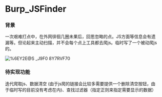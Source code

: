 # Burp_JSFinder

### 背景

一次艰难打点中，在外网徘徊几圈未果后，回思忽略的点。JS方面等信息会有遗漏等。但论起来主动扫描，并不会每个点上工具都去爬js。临时写了一个被动爬js的。


![%6EY2E@S _J9F0 8Y7RVF70](https://user-images.githubusercontent.com/42479546/128474035-235ba680-5875-473c-b7d2-60d7a644baa1.png)

### 待实现功能

迭代爬取js、数据清空 (由于js爬的链接会比较多需要提供一个删除清空按钮，由于临时写的目前没有考虑在内)、查找过滤器（指定正则来指定需要显示的数据）
